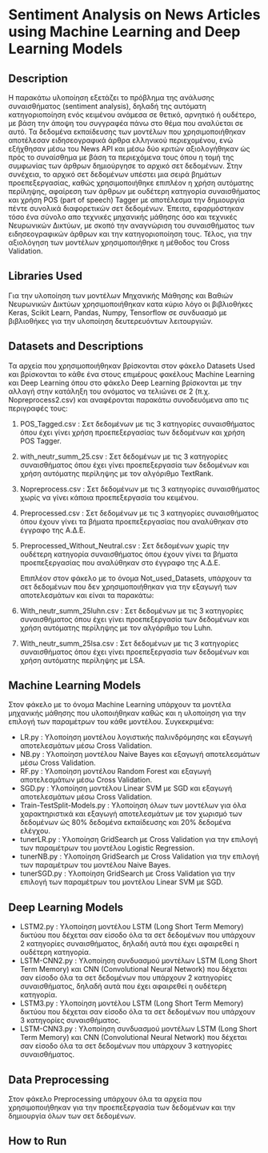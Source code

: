 Sentiment Analysis on News Articles using Machine Learning and Deep Learning Models
====================

## Description

   Η παρακάτω υλοποίηση εξετάζει το πρόβλημα της ανάλυσης συναισθήματος (sentiment analysis), δηλαδή της αυτόματη κατηγοριοποίηση ενός κειμένου ανάμεσα σε θετικό, αρνητικό ή ουδέτερο, με βάση την άποψη του συγγραφέα πάνω στο θέμα που αναλύεται σε αυτό. Τα δεδομένα εκπαίδευσης των μοντέλων που χρησιμοποιήθηκαν αποτέλεσαν ειδησεογραφικά άρθρα ελληνικού περιεχομένου, ενώ εξήχθησαν μέσω του News API και μέσω δύο κριτών αξιολογήθηκαν ώς πρός το συναίσθημα με βάση τα περιεχόμενα τους όπου η τομή της συμφωνίας των άρθρων δημιούργησε το αρχικό σετ δεδομένων. Στην συνέχεια, το αρχικό σετ δεδομένων υπέστει μια σειρά βημάτων προεπεξεργασίας, καθώς χρησιμοποιήθηκε επιπλέον η χρήση αυτόματης περίληψης, αφαίρεση των άρθρων με ουδέτερη κατηγορία συναισθήματος και χρήση POS (part of speech) Tagger με αποτέλεσμα την δημιουργία πέντε συνολικά διαφορετικών σετ δεδομένων. Έπειτα, εφαρμόστηκαν τόσο ένα σύνολο απο τεχνικές μηχανικής μάθησης όσο και τεχνικές Νευρωνικών Δικτύων, με σκοπό την αναγνώριση του συναισθήματος των ειδησεογραφικών άρθρων και την κατηγοριοποίηση τους. Τέλος, για την αξιολόγηση των μοντέλων χρησιμοποιήθηκε  η μέθοδος του Cross Validation.

## Libraries Used

   Για την υλοποίηση των μοντέλων Μηχανικής Μάθησης και Βαθιών Νευρωνικών Δικτύων χρησιμοποιήθηκαν κατα κύριο λόγο οι βιβλιοθήκες Keras, Scikit Learn, Pandas, Numpy, Tensorflow σε συνδυασμό με βιβλιοθήκες για την υλοποίηση δευτερευόντων λειτουργιών.

## Datasets and Descriptions

   Τα αρχεία που χρησιμοποιήθηκαν βρίσκονται στον φάκελο Datasets Used και βρίσκονται το κάθε ένα στους επιμέρους φακέλους Machine Learning και Deep Learning όπου στο φάκελο Deep Learning βρίσκονται με την αλλαγή στην κατάληξη του ονόματος να τελιώνει σε 2 (π.χ. Nopreprocess2.csv) και αναφέρονται παρακάτω συνοδευόμενα απο τις περιγραφές τους:

1. POS_Tagged.csv : Σετ δεδομένων με τις 3 κατηγορίες συναισθήματος όπου έχει γίνει χρήση προεπεξεργασίας των δεδομένων και χρήση POS Tagger.

2. with_neutr_summ_25.csv : Σετ δεδομένων με τις 3 κατηγορίες συναισθήματος όπου έχει γίνει προεπεξεργασία των δεδομένων και χρήση αυτόματης περίληψης με τον αλγόριθμο TextRank.

3. Nopreprocess.csv :  Σετ δεδομένων με τις 3 κατηγορίες συναισθήματος χωρίς να γίνει κάποια προεπεξεργασία του κειμένου.

4. Preprocessed.csv : Σετ δεδομένων με τις 3 κατηγορίες συναισθήματος όπου έχουν γίνει τα βήματα προεπεξεργασίας που αναλύθηκαν στο έγγραφο της Α.Δ.Ε.

5. Preprocessed_Without_Neutral.csv : Σετ δεδομένων χωρίς την ουδέτερη κατηγορία συναισθήματος όπου έχουν γίνει τα βήματα προεπεξεργασίας που αναλύθηκαν στο έγγραφο της Α.Δ.Ε.

   Επιπλέον στον φάκελο με το όνομα Not_used_Datasets, υπάρχουν τα σετ δεδομένων που δεν χρησιμοποιήθηκαν για την εξαγωγή των αποτελεσμάτων και είναι τα παρακάτω:

1. With_neutr_summ_25luhn.csv : Σετ δεδομένων με τις 3 κατηγορίες συναισθήματος όπου έχει γίνει προεπεξεργασία των δεδομένων και χρήση αυτόματης περίληψης με τον αλγόριθμο του Luhn. 

2. With_neutr_summ_25lsa.csv : Σετ δεδομένων με τις 3 κατηγορίες συναισθήματος όπου έχει γίνει προεπεξεργασία των δεδομένων και χρήση αυτόματης περίληψης με LSA.

## Machine Learning Models

   Στον φάκελο με το όνομα Machine Learning υπάρχουν τα μοντέλα μηχανικής μάθησης που υλοποιήθηκαν καθώς και η υλοποίηση για την επιλογή των παραμέτρων του κάθε μοντέλου. Συγκεκριμένα:

* LR.py : Υλοποίηση μοντέλου λογιστικής παλινδρόμησης και εξαγωγή αποτελεσμάτων μέσω Cross Validation.
* NB.py : Υλοποίηση μοντέλου Naive Bayes και εξαγωγή αποτελεσμάτων μέσω Cross Validation.
* RF.py : Υλοποίηση μοντέλου Random Forest και εξαγωγή αποτελεσμάτων μέσω Cross Validation.
* SGD.py : Υλοποίηση μοντέλου Linear SVM με SGD και εξαγωγή αποτελεσμάτων μέσω Cross Validation.
* Train-TestSplit-Models.py : Υλοποίηση όλων των μοντέλων για όλα χαρακτηριστικά και εξαγωγή αποτελεσμάτων με τον χωρισμό των δεδομένων ώς 80% δεδομένα εκπαίδευσης και 20% δεδομένα ελέγχου.
* tunerLR.py : Υλοποίηση GridSearch με Cross Validation για την επιλογή των παραμέτρων του μοντέλου Logistic Regression.
* tunerNB.py : Υλοποίηση GridSearch με Cross Validation για την επιλογή των παραμέτρων του μοντέλου Naive Bayes.
* tunerSGD.py : Υλοποίηση GridSearch με Cross Validation για την επιλογή των παραμέτρων του μοντέλου Linear SVM με SGD.

## Deep Learning Models

* LSTM2.py : Υλοποίηση μοντέλου LSTM (Long Short Term Memory) δικτύου που δέχεται σαν είσοδο όλα τα σετ δεδομένων που υπάρχουν 2 κατηγορίες συναισθήματος, δηλαδή αυτά που έχει αφαιρεθεί η ουδέτερη κατηγορία.
* LSTM-CNN2.py : Υλοποίηση συνδυασμού μοντέλων LSTM (Long Short Term Memory) και CNN (Convolutional Neural Network) που δέχεται σαν είσοδο όλα τα σετ δεδομένων που υπάρχουν 2 κατηγορίες συναισθήματος, δηλαδή αυτά που έχει αφαιρεθεί η ουδέτερη κατηγορία.
* LSTM3.py : Υλοποίηση μοντέλου LSTM (Long Short Term Memory) δικτύου που δέχεται σαν είσοδο όλα τα σετ δεδομένων που υπάρχουν 3 κατηγορίες συναισθήματος.
* LSTM-CNN3.py : Υλοποίηση συνδυασμού μοντέλων LSTM (Long Short Term Memory) και CNN (Convolutional Neural Network) που δέχεται σαν είσοδο όλα τα σετ δεδομένων που υπάρχουν 3 κατηγορίες συναισθήματος.

## Data Preprocessing

   Στον φάκελο Preprocessing υπάρχουν όλα τα αρχεία που χρησιμοποιήθηκαν για την προεπεξεργασία των δεδομένων και την δημιουργία όλων των σετ δεδομένων.

## How to Run




